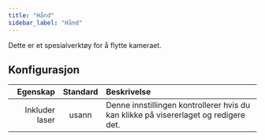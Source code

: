 ```yaml
---
title: "Hånd"
sidebar_label: "Hånd"
---
```


Dette er et spesialverktøy for å flytte kameraet.

## Konfigurasjon

|       Egenskap | Standard | Beskrivelse                                                                          |
| --------------:|:--------:|:------------------------------------------------------------------------------------ |
| Inkluder laser |  usann   | Denne innstillingen kontrollerer hvis du kan klikke på visererlaget og redigere det. |
